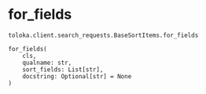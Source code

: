 # for_fields
`toloka.client.search_requests.BaseSortItems.for_fields`

```
for_fields(
    cls,
    qualname: str,
    sort_fields: List[str],
    docstring: Optional[str] = None
)
```

